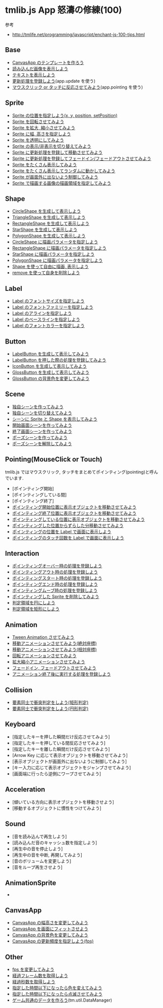 # tmlib.js App 怒濤の修練(100)

参考

- <http://tmlife.net/programming/javascript/enchant-js-100-tips.html>


## Base
- [CanvasApp のテンプレートを作ろう](base/010.html)
- [読み込んだ画像を表示しよう](base/020.html)
- [テキストを表示しよう](base/030.html)
- [更新処理を登録しよう](base/040.html)(app.update を使う)
- [マウスクリック or タッチに反応させてみよう](base/050.html)(app.pointing を使う)


## Sprite
- [Sprite の位置を指定しよう(x, y, position, setPosition)](base/020.html)
- [Sprite を回転させてみよう](aaaaaaaaaaa)
- [Sprite を拡大, 縮小させてみよう](aaaaaaaaaaa)
- [Sprite に幅, 高さを指定しよう](bbbbbbbbbb)
- [Sprite を透明にしてみよう](aaaaaaaaaaa)
- [Sprite の表示/非表示を切り替えてみよう](aaaaaaaaaaa)
- [Sprite に更新処理を登録して移動させてみよう](aaaaaaaaaaa)
- [Sprite に更新処理を登録してフェードイン/フェードアウトさせてみよう](aaaaaaaaaaa)
- [Sprite をたくさん表示してみよう](aaaaaaaaa)
- [Sprite をたくさん表示してランダムに動かしてみよう](aaaaaaaaa)
- [Sprite が画面外に出ないよう制御してみよう](aaaaaaaaaaa)
- [Sprite で描画する画像の描画領域を指定してみよう](aaaaaaaaaaa)


## Shape
- [CircleShape を生成して表示しよう](aaaaaaaaa)
- [TriangleShape を生成して表示しよう](aaaaaaaaa)
- [RectangleShape を生成して表示しよう](aaaaaaaaa)
- [StarShape を生成して表示しよう](aaaaaaaaa)
- [PolygonShape を生成して表示しよう](aaaaaaaaa)
- [CircleShape に描画パラメータを指定しよう](aaaaaaaaa)
- [RectangleShape に描画パラメータを指定しよう](aaaaaaaaa)
- [StarShape に描画パラメータを指定しよう](aaaaaaaaa)
- [PolygonShape に描画パラメータを指定しよう](aaaaaaaaa)
- [Shape を使って自由に描画, 表示しよう](aaaaaaaaa)
- [remove を使って自身を削除しよう](aaaaaaaaa)


## Label
- [Label のフォントサイズを指定しよう](aaaaaaaaa)
- [Label のフォントファミリーを指定しよう](aaaaaaaaa)
- [Label のアラインを指定しよう](aaaaaaaaa)
- [Label のベースラインを指定しよう](aaaaaaaaa)
- [Label のフォントカラーを指定しよう](aaaaaaaaa)


## Button
- [LabelButton を生成して表示してみよう](aaaaaaaaa)
- [LabelButton を押した際の処理を登録してみよう](aaaaaaaaa)
- [IconButton を生成して表示してみよう](aaaaaaaaa)
- [GlossButton を生成して表示してみよう](aaaaaaaaa)
- [GlossButton の背景色を変更してみよう](aaaaaaaaa)


## Scene
- [独自シーンを作ってみよう](aaaaaaaaa)
- [独自シーンを切り替えてみよう](aaaaaaaaa)
- [シーンに Sprite と Shape を表示してみよう](aaaaaaaaa)
- [開始画面シーンを作ってみよう](aaaaaaaaa)
- [終了画面シーンを作ってみよう](aaaaaaaaa)
- [ポーズシーンを作ってみよう](aaaaaaaaa)
- [ポーズシーンを解除してみよう](aaaaaaaaa)


## Pointing(MouseClick or Touch)

tmlib.js ではマウスクリック, タッチをまとめてポインティング(pointing)と呼んでいます.

- [ポインティング開始]
- [ポインティングしている間]
- [ポインティング終了]
- [ポインティング開始位置に表示オブジェクトを移動させてみよう](AAAAAAAAAA)
- [ポインティング終了位置に表示オブジェクトを移動させてみよう](AAAAAAAAAA)
- [ポインティングしている位置に表示オブジェクトを移動させてみよう](AAAAAAAAAA)
- [ポインティングした位置からずらした分移動させてみよう](AAAAAAAAAA)
- [ポインティングの位置を Label で画面に表示しよう](AAAAAAAAAA)
- [ポインティングのタッチ回数を Label で画面に表示しよう](AAAAAAAAAA)


## Interaction
- [ポインティングオーバー時の処理を登録しよう](AAAAAAAAAA)
- [ポインティングアウト時の処理を登録しよう](AAAAAAAAAA)
- [ポインティングスタート時の処理を登録しよう](AAAAAAAAAA)
- [ポインティングエンド時の処理を登録しよう](AAAAAAAAAA)
- [ポインティングムーブ時の処理を登録しよう](AAAAAAAAAA)
- [ポインティングした Sprite を削除してみよう](AAAAAAAAAA)
- [判定領域を円にしよう](AAAAAAAAAA)
- [判定領域を矩形にしよう](AAAAAAAAAA)


## Animation
- [Tween Animation させてみよう](AAAAAAA)
- [移動アニメーションさせてみよう(絶対座標)](AAAAAA)
- [移動アニメーションさせてみよう(相対座標)](AAAAAAAA)
- [回転アニメーションさせてみよう](AAAAAAA)
- [拡大縮小アニメーションさせてみよう](AAAAAAAAA)
- [フェードイン, フェードアウトさせてみよう](AAAAAAAA)
- [アニメーション終了後に実行する処理を登録しよう](AAAAAAAAA)

## Collision
- [要素同士で衝突判定をしよう(矩形判定)](AAAAAAAAA)
- [要素同士で衝突判定をしよう(円形判定)](AAAAAAAAA)


## Keyboard

- [指定したキーを押した瞬間だけ反応させてみよう]
- [指定したキーを押している間反応させてみよう]
- [指定したキーを離した瞬間だけ反応させてみよう]
- [Arrow Key に応じて表示オブジェクトを移動させてみよう]
- [表示オブジェクトが画面外に出ないように制御してみよう]
- [キー入力に応じて表示オブジェクトをジャンプさせてみよう]
- [画面端に行ったら逆側にワープさせてみよう]


## Acceleration

- [傾いている方向に表示オブジェクトを移動させよう]
- [移動するオブジェクトに慣性をつけてみよう]


## Sound

- [音を読み込んで再生しよう]
- [読み込んだ音のキャッシュ数を指定しよう]
- [再生中の音を停止しよう]
- [再生中の音を中断, 再開してみよう]
- [音のボリュームを変更しよう]
- [音をループ再生させよう]


## AnimationSprite
- []()


## CanvasApp
- [CanvasApp の幅高さを変更してみよう](bbbbb)
- [CanvasApp を画面にフィットさせよう](bbbbb)
- [CanvasApp の背景色を変更してみよう](bbbbb)
- [CanvasApp の更新頻度を指定しよう(fps)](bbbbb)


## Other
- [fps を変更してみよう](aaaaaaaaa)
- [経過フレーム数を取得しよう](aaaaaaaaa)
- [経過秒数を取得しよう](aaaaaaaaa)
- [指定した時間以下になったら色を変えてみよう](aaaaaaaaa)
- [指定した時間以下になったら点滅させてみよう](aaaaaaaaa)
- [ゲーム共通のデータを作ろう](aaaaaaaaa)(tm.util.DataManager)


